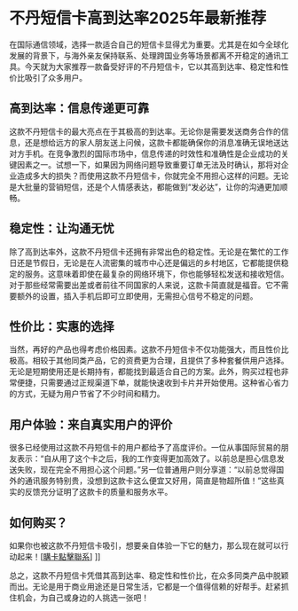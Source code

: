 # 不丹短信卡高到达率2025年最新推荐

在国际通信领域，选择一款适合自己的短信卡显得尤为重要。尤其是在如今全球化发展的背景下，与海外亲友保持联系、处理跨国业务等场景都离不开稳定的通讯工具。今天就为大家推荐一款备受好评的不丹短信卡，它以其高到达率、稳定性和性价比吸引了众多用户。

## 高到达率：信息传递更可靠

这款不丹短信卡的最大亮点在于其极高的到达率。无论你是需要发送商务合作的信息，还是想给远方的家人朋友送上问候，这款卡都能确保你的消息准确无误地送达对方手机。在竞争激烈的国际市场中，信息传递的时效性和准确性是企业成功的关键因素之一。试想一下，如果因为网络问题导致重要订单无法及时确认，那将对企业造成多大的损失？而使用这款不丹短信卡，你就完全不用担心这样的问题。无论是大批量的营销短信，还是个人情感表达，都能做到“发必达”，让你的沟通更加顺畅。

## 稳定性：让沟通无忧

除了高到达率外，这款不丹短信卡还拥有非常出色的稳定性。无论是在繁忙的工作日还是节假日，无论是在人流密集的城市中心还是偏远的乡村地区，它都能提供稳定的服务。这意味着即使在最复杂的网络环境下，你也能够轻松发送和接收短信。对于那些经常需要出差或者前往不同国家的人来说，这款卡简直就是福音。它不需要额外的设置，插入手机后即可立即使用，无需担心信号不稳定的问题。

## 性价比：实惠的选择

当然，再好的产品也得考虑价格因素。这款不丹短信卡不仅功能强大，而且性价比极高。相较于其他同类产品，它的资费更为合理，且提供了多种套餐供用户选择。无论是短期使用还是长期持有，都能找到最适合自己的方案。此外，购买过程也非常便捷，只需要通过正规渠道下单，就能快速收到卡片并开始使用。这种省心省力的方式，无疑为用户节省了不少时间和精力。

## 用户体验：来自真实用户的评价

很多已经使用过这款不丹短信卡的用户都给予了高度评价。一位从事国际贸易的朋友表示：“自从用了这个卡之后，我的工作变得更加高效了。以前总是担心信息发送失败，现在完全不用担心这个问题。”另一位普通用户则分享道：“以前总觉得国外的通讯服务特别贵，没想到这款卡这么便宜又好用，简直是物超所值！”这些真实的反馈充分证明了这款卡的质量和服务水平。

## 如何购买？

如果你也被这款不丹短信卡吸引，想要亲自体验一下它的魅力，那么现在就可以行动起来！[[購卡點擊聯系](https://t.me/s/SXDXQF)] ]] 

总之，这款不丹短信卡凭借其高到达率、稳定性和性价比，在众多同类产品中脱颖而出。无论是用于商业用途还是日常生活，它都是一个值得信赖的好帮手。赶紧抓住机会，为自己或身边的人挑选一张吧！